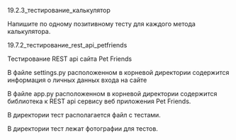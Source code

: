 19.2.3_тестирование_калькулятор

Напишите по одному позитивному тесту для каждого метода калькулятора.



19.7.2_тестирование_rest_api_petfriends

Тестирование REST api сайта Pet Friends


В файле settings.py расположенном в корневой директории содержится информация о личных данных входа на сайте

В файле app.py расположенном в корневой директории содержится библиотека к REST api сервису веб приложения Pet Friends.

В директории тест располагается файл с тестами.

В директории тест лежат фотографии для тестов.
